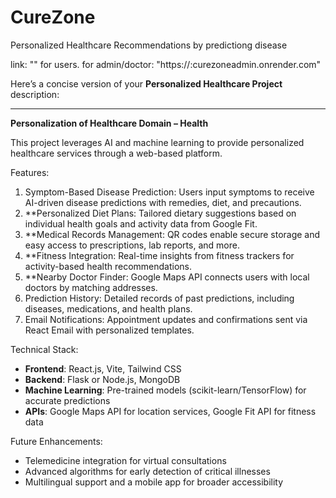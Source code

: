 # CureZone
Personalized Healthcare Recommendations by predictiong disease

link: "[](https://curezone.onrender.com/)"  for users.
for admin/doctor: "https://:curezoneadmin.onrender.com"

Here’s a concise version of your **Personalized Healthcare Project** description:

---

**Personalization of Healthcare Domain – Health**  

This project leverages AI and machine learning to provide personalized healthcare services through a web-based platform.  

Features:  
1. Symptom-Based Disease Prediction: Users input symptoms to receive AI-driven disease predictions with remedies, diet, and precautions.  
2. **Personalized Diet Plans: Tailored dietary suggestions based on individual health goals and activity data from Google Fit.  
3. **Medical Records Management: QR codes enable secure storage and easy access to prescriptions, lab reports, and more.  
4. **Fitness Integration: Real-time insights from fitness trackers for activity-based health recommendations.  
5. **Nearby Doctor Finder: Google Maps API connects users with local doctors by matching addresses.  
6. Prediction History: Detailed records of past predictions, including diseases, medications, and health plans.  
7. Email Notifications: Appointment updates and confirmations sent via React Email with personalized templates.  

Technical Stack:  
- **Frontend**: React.js, Vite, Tailwind CSS  
- **Backend**: Flask or Node.js, MongoDB  
- **Machine Learning**: Pre-trained models (scikit-learn/TensorFlow) for accurate predictions  
- **APIs**: Google Maps API for location services, Google Fit API for fitness data  

Future Enhancements:  
- Telemedicine integration for virtual consultations  
- Advanced algorithms for early detection of critical illnesses  
- Multilingual support and a mobile app for broader accessibility  

